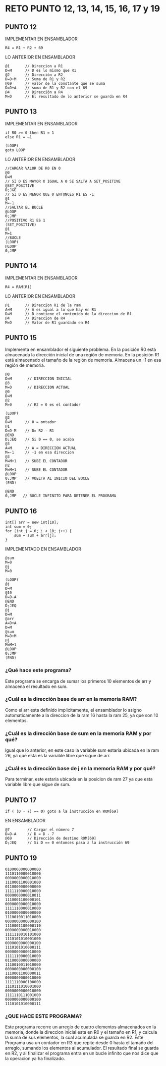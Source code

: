 # RETO PUNTO 12, 13, 14, 15, 16, 17 y 19

## PUNTO 12
IMPLEMENTAR EN ENSAMBLADOR
```
R4 = R1 + R2 + 69
```
LO ANTERIOR EN ENSAMBLADOR
```
@1       // Direccion a R1
D=M      // D es lo mismo que R1
@2       // Dirección a R2
D=D+M    // Suma de R1 y R2
@69      // valor de la constante que se suma
D=D+A    // suma de R1 y R2 con el 69
@4       // Dirección a R4
M=D      // El resultado de lo anterior se guarda en R4
```

## PUNTO 13
IMPLEMENTAR EN ENSAMBLADOR
```
if R0 >= 0 then R1 = 1
else R1 = –1

(LOOP)
goto LOOP
```
LO ANTERIOR EN ENSAMBLADOR
````
//CARGAR VALOR DE R0 EN 0
@0
D=M
// SI D ES MAYOR O IGUAL A 0 SE SALTA A SET_POSITIVE
@SET_POSITIVE
D;JGE
// SI D ES MENOR QUE 0 ENTONCES R1 ES -1
@1
M=-1
//SALTAR EL BUCLE
@LOOP
0;JMP
//POSITIVO R1 ES 1
(SET_POSITIVE)
@1
M=1
//BUCLE
(LOOP)
@LOOP
0,JMP
````

## PUNTO 14
IMPLEMENTAR EN ENSAMBLADOR
````
R4 = RAM[R1]
````
LO ANTERIOR EN ENSAMBLADOR
````
@1       // Direccion R1 de la ram
A=M      // A es igual a lo que hay en R1
D=M      // D contiene el contenido de la direccion de R1
@4       // Direccion de R4
M=D      // Valor de R1 guardado en R4
````

## PUNTO 15
Implementa en ensamblador el siguiente problema. En la posición R0 está almacenada la dirección inicial de una región de memoria. En la posición R1 está almacenado el tamaño de la región de memoria. Almacena un -1 en esa región de memoria.
````
@0
D=M       // DIRECCION INICIAL
@3
M=D       // DIRECCION ACTUAL
@0
D=M
@2
M=0       // R2 = 0 es el contador

(LOOP)
@2
D=M      // 0 = ontador
@1
D=D-M    // D= R2 - R1
@END
D;JEQ    // Si 0 == 0, se acaba
@3
A=M      // A = DIRECCION ACTUAL
M=-1     // -1 en esa direccion
@3
M=M+1    // SUBE EL CONTADOR
@2
M=M+1    // SUBE EL CONTADOR
@LOOP
0;JMP    // VUELTA AL INICIO DEL BUCLE
(END)

@END
0,JMP   // BUCLE INFINITO PARA DETENER EL PROGRAMA
````
## PUNTO 16
````
int[] arr = new int[10];
int sum = 0;
for (int j = 0; j < 10; j++) {
    sum = sum + arr[j];
}
````
IMPLEMENTADO EN ENSAMBLADOR
````
@sum
M=0
@j
M=0

(LOOP)
@j
D=M
@10
D=D-A
@END
D;JEQ
@j
D=M
@arr
A=D+A
D=M
@sum
M=D+M
@j
M=M+1
@LOOP
0;JMP
(END)
````
### ¿Qué hace este programa?
Este programa se encarga de sumar los primeros 10 elementos de arr y almacena el resultado en sum.
### ¿Cuál es la dirección base de arr en la memoria RAM?
Como el arr esta definido implicitamente, el ensamblador lo asigno automaticamente a la direccion de la ram 16 hasta la ram 25, ya que son 10 elementos.
### ¿Cuál es la dirección base de sum en la memoria RAM y por qué?
Igual que lo anterior, en este caso la variable sum estaría ubicada en la ram 26, ya que esta es la variable libre que sigue de arr.
### ¿Cuál es la dirección base de j en la memoria RAM y por qué?
Para terminar, este estaria ubicada en la posicion de ram 27 ya que esta variable libre que sigue de sum.

## PUNTO 17
````
if ( (D - 7) == 0) goto a la instrucción en ROM[69]
````
EN ENSAMBLADOR
````
@7        // Cargar el número 7
D=D-A     // D = D - 7
@69       // Dirección de destino ROM[69]
D;JEQ     // Si D == 0 entonces pasa a la instrucción 69
````
## PUNTO 19
````
0100000000000000
1110110000010000
0000000000010000
1110001100001000
0110000000000000
1111110000010000
0000000000010011
1110001100000101
0000000000010000
1111110000010000
0100000000000000
1110010011010000
0000000000000100
1110001100000110
0000000000010000
1111110010101000
1110101010001000
0000000000000100
1110101010000111
0000000000010000
1111110000010000
0110000000000000
1110010011010000
0000000000000100
1110001100000011
0000000000010000
1111110000100000
1110111010001000
0000000000010000
1111110111001000
0000000000000100
1110101010000111
````
### ¿QUE HACE ESTE PROGRAMA?
Este programa recorre un arreglo de cuatro elementos almacenados en la memoria, donde la direccion inicial
esta en R0 y el tamaño en R1, y calcula la suma de sus elementos, la cual acumulada se guarda en R2. Este
Programa usa un contador en R3 que repite desde 0 hasta el tamaño del arreglo, sumando los elementos al 
acumulador. El resultado final se guarda en R2, y al finalizar el programa entra en un bucle infinito que
nos dice que la operacion ya ha finalizado.




